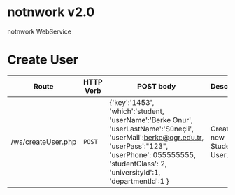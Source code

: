 # notnwork v2.0
notnwork WebService

# Create User
 
| Route | HTTP Verb | POST body | Description |
| --- | --- | --- | --- |
| /ws/createUser.php | `POST` | {'key':'1453', 'which':'student, 'userName':'Berke Onur', 'userLastName':'Süneçli', 'userMail':berke@ogr.edu.tr, 'userPass':"123", 'userPhone': 055555555, 'studentClass': 2, 'universityId':1, 'departmentId':1 } | Create a new Student User. |
 
